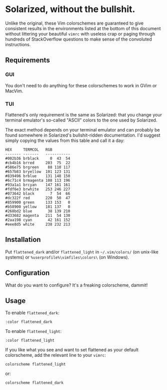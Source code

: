 Solarized, without the bullshit.
================================

Unlike the original, these Vim colorschemes are guaranteed to give consistent results in the environments listed at the bottom of this document without littering your beautiful `vimrc` with useless crap or paging through hundreds of StackOverflow questions to make sense of the convoluted instructions.

## Requirements

### GUI

You don't need to do anything for these colorschemes to work in GVim or MacVim.

### TUI

Flattened's only requirement is the same as Solarized: that you change your terminal emulator's so-called "ASCII" colors to the one used by Solarized.

The exact method depends on your terminal emulator and can probably be found somewhere in Solarized's bullshit-ridden documentation. I'd suggest simply copying the values from this table and call it a day:

    HEX     TERMCOL   RGB
    ------- -------   -----------
    #002b36 brblack     0  43  54
    #cb4b16 brred     203  75  22
    #586e75 brgreen    88 110 117
    #657b83 bryellow  101 123 131
    #839496 brblue    131 148 150
    #6c71c4 brmagenta 108 113 196
    #93a1a1 brcyan    147 161 161
    #fdf6e3 brwhite   253 246 227
    #073642 black       7  54  66
    #dc322f red       220  50  47
    #859900 green     133 153   0
    #b58900 yellow    181 137   0
    #268bd2 blue       38 139 210
    #d33682 magenta   211  54 130
    #2aa198 cyan       42 161 152
    #eee8d5 white     238 232 213

## Installation

Put `flattened_dark` and/or `flattened_light` in `~/.vim/colors/` (on unix-like systems) or `%userprofile%\vimfiles\colors\` (on Windows).

## Configuration

What do you want to configure? It's a freaking colorscheme, dammit!

## Usage

To enable `flattened_dark`:

    :color flattened_dark

To enable `flattened_light`:

    :color flattened_light

If you like what you see and want to set flattened as your default colorscheme, add the relevant line to your `vimrc`:

    colorscheme flattened_light

or:

    colorscheme flattened_dark
